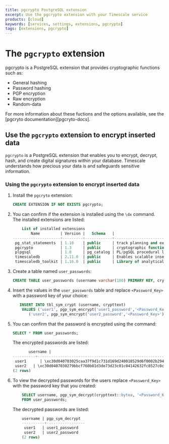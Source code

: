 ```yaml
---
title: pgcrypto PostgreSQL extension
excerpt: Use the pgcrypto extension with your Timescale service
products: [cloud]
keywords: [services, settings, extensions, pgcrypto]
tags: [extensions, pgcrypto]
---
```


# The `pgcrypto` extension

pgcrypto is a PostgreSQL extension that provides cryptographic functions such as:

*   General hashing
*   Password hashing
*   PGP encryption
*   Raw encryption
*   Random-data

For more information about these fuctions and the options available, see the
[pgcryto documentation][pgcryto-docs].

## Use the `pgcrypto` extension to encrypt inserted data

`pgcrypto` is a PostgreSQL extension that enables you to encrypt, decrypt, hash,
and create digital signatures within your database. Timescale understands how
precious your data is and safeguards sensitive information.

<Procedure>

### Using the `pgcrypto` extension to encrypt inserted data

1.  Install the `pgcryto` extension:

    ```sql
    CREATE EXTENSION IF NOT EXISTS pgcrypto;
    ```

1.  You can confirm if the extension is installed using the `\dx` command.
    The installed extensions are listed:

    ```sql
        List of installed extensions
            Name         | Version |   Schema   |                                      Description                                      
    ---------------------+---------+------------+---------------------------------------------------------------------------------------
     pg_stat_statements  | 1.10    | public     | track planning and execution statistics of all SQL statements executed
     pgcrypto            | 1.3     | public     | cryptographic functions
     plpgsql             | 1.0     | pg_catalog | PL/pgSQL procedural language
     timescaledb         | 2.11.0  | public     | Enables scalable inserts and complex queries for time-series data (Community Edition)
     timescaledb_toolkit | 1.16.0  | public     | Library of analytical hyperfunctions, time-series pipelining, and other SQL utilities
     ```

1.  Create a table named `user_passwords`:

    ```sql
    CREATE TABLE user_passwords (username varchar(100) PRIMARY KEY, crypttext text);
    ```

1.  Insert the values in the `user_passwords` table and replace `<Password_Key>`
    with a password key of your choice:

    ```sql
       INSERT INTO tbl_sym_crypt (username, crypttext)
        VALUES ('user1', pgp_sym_encrypt('user1_password','<Password_Key>')),
           ('user2', pgp_sym_encrypt('user2_password','<Password_Key>'));
    ```

1.  You can confirm that the password is encrypted using the command:

    ```sql
    SELECT * FROM user_passwords;
    ```

    The encrypted passwords are listed:

    ```sql
           username |                                                                              crypttext                                                                               
    ----------+----------------------------------------------------------------------------------------------------------------------------------------------------------------------
     user1      | \xc30d040703025caa37f9d1c731d169d240018529d6f0002b2948905a87e4787efaa0046e58fd3f04ee95594bea1803807063321f62c9651cbf0422b04508093df9644a76684b504b317cf633552fcf164f
     user2   | \xc30d0407030279bbcf760b81d3de73d23c01c04142632fc8527c0c1b17cc954c77f16df46022acddc565fd18f0f0f761ddb2f31b21c4ebe47a48039d685287d64506029e027cf29b5493b574df
    (2 rows)
    ```

1.  To view the decrypted passwords for the users replace `<Password_Key>` with
    the password key that you created:

    ```sql
        SELECT username, pgp_sym_decrypt(crypttext::bytea, '<Password_Key>')
        FROM user_passwords;
    ```

    The decrypted passwords are listed:

    ```sql
        username | pgp_sym_decrypt 
        ----------+-----------------
         user1   | user1_password
         user2   | user2_password
        (2 rows)
    ```

</Procedure>

[pgcrypto-docs]: https://www.postgresql.org/docs/current/pgcrypto.html
